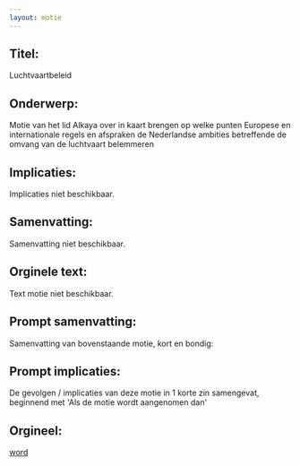 ```yaml
---
layout: motie
---
```

## Titel:
Luchtvaartbeleid
## Onderwerp:
Motie van het lid Alkaya over in kaart brengen op welke punten Europese en internationale regels en afspraken de Nederlandse ambities betreffende de omvang van de luchtvaart belemmeren
## Implicaties:
Implicaties niet beschikbaar.
## Samenvatting:
Samenvatting niet beschikbaar.
## Orginele text:
Text motie niet beschikbaar.

## Prompt samenvatting:
Samenvatting van bovenstaande motie, kort en bondig:


## Prompt implicaties:
De gevolgen / implicaties van deze motie in 1 korte zin samengevat, beginnend met 'Als de motie wordt aangenomen dan' 

## Orgineel:
[word](https://gegevensmagazijn.tweedekamer.nl/OData/v4/2.0/Document(da699533-5f70-4942-abdc-af517fa4fc04)/resource)
